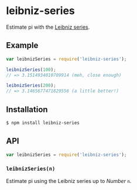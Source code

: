 # leibniz-series

Estimate pi with the
[Leibniz series](https://en.wikipedia.org/wiki/Leibniz_formula_for_%CF%80).

## Example

``` javascript
var leibnizSeries = require('leibniz-series');

leibnizSeries(100);
// => 3.1514934010709914 (meh, close enough)

leibnizSeries(200);
// => 3.1465677471829556 (a little better!)
```

## Installation

``` bash
$ npm install leibniz-series
```

## API

``` javascript
var leibnizSeries = require('leibniz-series');
```

### `leibnizSeries(n)`

Estimate pi using the Leibniz series up to _Number_ `n`.
